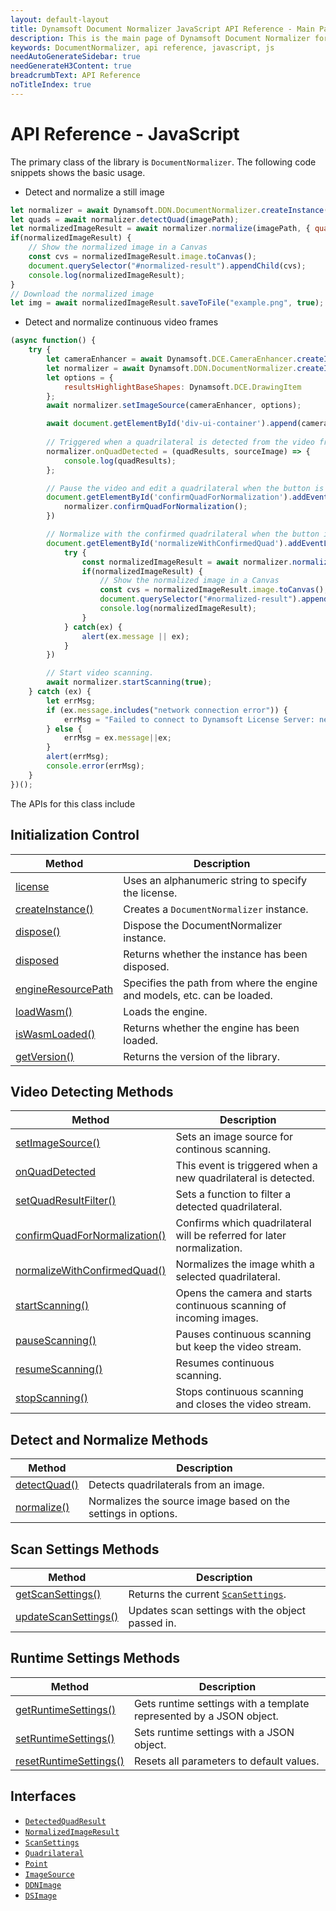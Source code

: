 ```yaml
---
layout: default-layout
title: Dynamsoft Document Normalizer JavaScript API Reference - Main Page
description: This is the main page of Dynamsoft Document Normalizer for JavaScript SDK API Reference.
keywords: DocumentNormalizer, api reference, javascript, js
needAutoGenerateSidebar: true
needGenerateH3Content: true
breadcrumbText: API Reference
noTitleIndex: true
---
```


# API Reference - JavaScript

The primary class of the library is `DocumentNormalizer`. The following code snippets shows the basic usage. 

* Detect and normalize a still image

```js
let normalizer = await Dynamsoft.DDN.DocumentNormalizer.createInstance();
let quads = await normalizer.detectQuad(imagePath);
let normalizedImageResult = await normalizer.normalize(imagePath, { quad: quads[0].location });
if(normalizedImageResult) {
    // Show the normalized image in a Canvas
    const cvs = normalizedImageResult.image.toCanvas();
    document.querySelector("#normalized-result").appendChild(cvs);
    console.log(normalizedImageResult);
}
// Download the normalized image
let img = await normalizedImageResult.saveToFile("example.png", true);
```

* Detect and normalize continuous video frames

```js
(async function() {
    try {
        let cameraEnhancer = await Dynamsoft.DCE.CameraEnhancer.createInstance();
        let normalizer = await Dynamsoft.DDN.DocumentNormalizer.createInstance();
        let options = {
            resultsHighlightBaseShapes: Dynamsoft.DCE.DrawingItem
        };
        await normalizer.setImageSource(cameraEnhancer, options);

        await document.getElementById('div-ui-container').append(cameraEnhancer.getUIElement());
    
        // Triggered when a quadrilateral is detected from the video frame.
        normalizer.onQuadDetected = (quadResults, sourceImage) => {
            console.log(quadResults);
        };

        // Pause the video and edit a quadrilateral when the button is clicked.
        document.getElementById('confirmQuadForNormalization').addEventListener("click", () => {
            normalizer.confirmQuadForNormalization();
        })

        // Normalize with the confirmed quadrilateral when the button is clicked.
        document.getElementById('normalizeWithConfirmedQuad').addEventListener("click", async () => {
            try {
                const normalizedImageResult = await normalizer.normalizeWithConfirmedQuad();
                if(normalizedImageResult) {
                    // Show the normalized image in a Canvas
                    const cvs = normalizedImageResult.image.toCanvas();
                    document.querySelector("#normalized-result").appendChild(cvs);
                    console.log(normalizedImageResult);
                }
            } catch(ex) {
                alert(ex.message || ex);
            }
        })

        // Start video scanning.
        await normalizer.startScanning(true);
    } catch (ex) {
        let errMsg;
        if (ex.message.includes("network connection error")) {
            errMsg = "Failed to connect to Dynamsoft License Server: network connection error. Check your Internet connection or contact Dynamsoft Support (support@dynamsoft.com) to acquire an offline license.";
        } else {
            errMsg = ex.message||ex;
        }
        alert(errMsg);
        console.error(errMsg);
    }
})();
```

The APIs for this class include

## Initialization Control

| Method               | Description |
|----------------------|-------------|
| [license](initialize.md#license) | Uses an alphanumeric string to specify the license. |
| [createInstance()](initialize.md#createinstance) | Creates a `DocumentNormalizer` instance. |
| [dispose()](initialize.md#dispose) | Dispose the DocumentNormalizer instance. |
| [disposed](initialize.md#disposed) | Returns whether the instance has been disposed. |
| [engineResourcePath](initialize.md#engineresourcepath) | Specifies the path from where the engine and models, etc. can be loaded. |
| [loadWasm()](initialize.md#loadwasm) | Loads the engine. |
| [isWasmLoaded()](initialize.md#iswasmloaded) | Returns whether the engine has been loaded. |
| [getVersion()](initialize.md#getversion) | Returns the version of the library. |

## Video Detecting Methods

| Method               | Description |
|----------------------|-------------|
| [setImageSource()](normalize.md#setimagesource) | Sets an image source for continous scanning. |
| [onQuadDetected](normalize.md#onquaddetected) | This event is triggered when a new quadrilateral is detected. |
| [setQuadResultFilter()](normalize.md#setquadresultfilter) | Sets a function to filter a detected quadrilateral. |
| [confirmQuadForNormalization()](normalize.md#confirmquadfornormalization) | Confirms which quadrilateral will be referred for later normalization. |
| [normalizeWithConfirmedQuad()](normalize.md#normalizewithconfirmedquad) | Normalizes the image whith a selected quadrilateral. |
| [startScanning()](normalize.md#startscanning) | Opens the camera and starts continuous scanning of incoming images. |
| [pauseScanning()](normalize.md#pausescanning) | Pauses continuous scanning but keep the video stream. |
| [resumeScanning()](normalize.md#resumescanning) | Resumes continuous scanning. |
| [stopScanning()](normalize.md#stopscanning) | Stops continuous scanning and closes the video stream. |

## Detect and Normalize Methods

| Method               | Description |
|----------------------|-------------|
| [detectQuad()](normalize.md#detectquad) | Detects quadrilaterals from an image. |
| [normalize()](normalize.md#normalize) | Normalizes the source image based on the settings in options. |

## Scan Settings Methods

| Method               | Description |
|----------------------|-------------|
| [getScanSettings()](settings.md#getscansettings) | Returns the current [`ScanSettings`](./interfaces/scansettings.md). |
| [updateScanSettings()](settings.md#updatescansettings) | Updates scan settings with the object passed in. |

## Runtime Settings Methods

| Method               | Description |
|----------------------|-------------|
| [getRuntimeSettings()](settings.md#getruntimesettings) | Gets runtime settings with a template represented by a JSON object. |
| [setRuntimeSettings()](settings.md#setputruntimesettings) | Sets runtime settings with a JSON object. |
| [resetRuntimeSettings()](settings.md#resetputruntimesettings) | Resets all parameters to default values. |

## Interfaces

- [`DetectedQuadResult`](./interfaces/detected-quad-result.md)
- [`NormalizedImageResult`](./interfaces/normalized-image-result.md)
- [`ScanSettings`](./interfaces/scansettings.md)
- [`Quadrilateral`](./interfaces/quadrilateral.md)
- [`Point`](./interfaces/point.md)
- [`ImageSource`](./interfaces/imagesource.md)
- [`DDNImage`](./interfaces/ddn-image.md)
- [`DSImage`](./interfaces/dsimage.md)

<!-- ## Enumerations

- [`EnumImagePixelFormat`]({{ site.enumerations }}image-pixel-format.html?src=android)

## Others

View the [Error Codes]({{ site.enumerations }}error-code.html) -->
